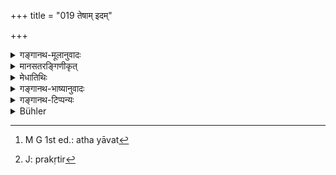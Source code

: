 +++
title = "019 तेषाम् इदम्"

+++

<details><summary>गङ्गानथ-मूलानुवादः</summary>

From out of the Subtile constituents of the frames of the said exceedingly potent principles is produced this (Gross Body)—the perishable proceeding from the imperishable.—(19)
</details>

<details><summary>मानसतरङ्गिणीकृत्</summary>

The minute particles of the primary elements, seven in number, known as the purushas of great potential, give rise to various impermanent combinations that comprise the universe, while being indestructible themselves. 
</details>

<details><summary>मेधातिथिः</summary>

सूक्ष्मात् स्थूलम् उत्पद्यते संभवति । **अव्ययाद् व्ययम्** इत्य् एतावति तात्पर्यम् । न तु षण्णां सप्तानां वा तत्त्वानां मात्राभ्य इति । चतुर्विंशतितत्त्वानि । तानि सृष्टौ सर्वेषां निमित्तम् । अथ वा पिण्डसृष्टौ सप्तैव प्रधानं कारणम्, षडविशेषाः सप्तमो महान् । तेभ्यो भूतेन्द्रियाण्य् उत्पद्यन्ते । तेषु चोत्पन्नेषु पिण्डीभवति शरीरम् ।

- **अव्ययात्**[^५०] प्रधानाद् उपसंभृतसर्वविकाराद् एकीभूताद् इदं बहुधा विप्रकीर्णं विश्वरूपं जगद् उत्पद्यते । किं युगपद् एव समस्तैर् विकारैः स्थूलरूपैः प्रधानं विक्रियते । नेत्य् आह । **तेषाम् इदम्** इति । यादृशः प्राग् उक्तः क्रमस् तेनैव । "प्रकृतेर् महांस् ततो ऽहंकारस् तस्माद् गुणस् तु षोडशकः" इति (सांक् २२) । पुरुषशब्दस् तत्त्वे पुरुषार्थत्वात् प्रयुक्तः । **महौजसां** स्वकार्ये वीर्यवताम् । अपरिमितविकारहेतुत्वान् महत्वम् । तेषां याः **सूक्ष्मा मूर्तिमात्रा** मूर्तिः शरीरम्, तदर्था मात्रास्, ताभ्य इदं भवति । अत उच्यते । **अव्ययाद् व्ययम्** इति । काः पुनस् तेषां सूक्ष्मा मात्राः । न हि तन्मात्राणाम् अन्या मात्राः संभवन्ति येन तेषां सूक्ष्मा मात्रा इति व्यतिरेक उपपद्यते । न तेषां स्वागतमात्रापेक्षत्वम् । किं तर्हि । तन्मात्रेभ्यः सूक्ष्मो महान् महतः प्रभूर्[^५१] इति ॥ १.१९ ॥


[^५१]:
     J: prakṛtir


[^५०]:
     M G 1st ed.: atha yāvat
</details>

<details><summary>गङ्गानथ-भाष्यानुवादः</summary>

All that is meant by saying that ‘*the perishable proceeds from the imperishable*’ is that the Gross is produced out of the Subtile; and it is not meant to emphasise whether it is produced out of the particles of
*six* or *seven* Principles; in fact there are twenty-four Principles,
all of which form the cause of the origin of all things. Or, the meaning may be that in the production of the gross oḥjeot only seven Principles form the principal cause, *e.g*., the six non-differentiated Principles (the live Rudimentary Substances and the principle of Egoism) and the seventh, the Great Principle of Intelligence. Out of these (seven) are produced the Elemental Substances and the Organs; and when these latter have been produced, the gross body becomes formed.

\[It has been said that\] from out of the imperishable Primordial Matter,—which in its unified form, contains within itself the possibilities of all its evolutes,—is produced this world, which is multifarious in its character and appears in all possible forms.

Now the question arises—Docs the Primordial Matter become modified into all its gross evolutes at one and the same time? And the answer to this is ‘No;’ what really happens is described in the present verse—‘*From out of the subtile*, &c., &c.,’ The order in which the things are produced is the same as that which has been described before: that is, from out of Primordial Matter is produced the Great Principle of Intelligence;—from this latter the Principle of Egoism; and from this latter again the ‘group of sixteen’ (*kārikā*, 22).

The term ‘*Puruṣa*’ has been used in the sense of the *Principles*, on the ground that these latter subserve the purposes of the *Puruṣa* (Soul).

‘*Exceedingly potent*’—capable of producing their effects; it is because they are the cause of innumerable products that they have been called ‘*exceedingly*.’

The said principles have certain ‘*subtile constituents of their frames*’;—‘*mūrti*’ is *frame*; the constituents that go to form that frame are called ‘*constituents of the frame*’; from out of these is born ‘*this*’ (the gross Body). It is in reference to this that it is added—‘*the perishable proceeding out of the imperishable*.’

*Question*—“What are the ‘*subtile* constituents’ of the said
Principles? Certainly the Rudimentary Substances have no other ‘constituents’ (save those that are *subtile*), in reference to (for the exclusion of) which such specification could be possible (as that intended by the epithet ‘subtile’).”

*Answer*—The qualification ‘subtile' is not in relation to the
constituents of any single Principle itself; what is meant is that (one principle is ‘subtile’ in relation to, in comparison to, another,
*i.e*.) the Great Principle of Intelligence is subtile as compared to
the Rudimentary Substances, and the Root Evolvent (Primordial Matter) is ‘subtile’ as compared to the Great Principle.

\[Another explanation of the verse is given below, in the form of an introduction to verse 20\].—19
</details>

<details><summary>गङ्गानथ-टिप्पन्यः</summary>

The ‘seven’ are made up of—

\(1\) Egoism, the five subtile elements and the Mahat (Medhātithi,
Govinda and Kullūka);—(2) *Ātman* instead of *Mahat* (Nārāyana and
Nandana). Medhātithi notes another enumeration suggested by ‘others’—(1)
The five organs of Perception, (2) the five organs of Action and (3),
(4), (5), (6) and, (7) the five grogs elemental substances.’

The name ‘*puruṣa*’ has been applied to the Tattvas, Principles,—because
‘they serve the purposes of the, soul’ (Medhātithi),—or because ‘they
are produced by the Puruṣa, Ātman,’
</details>

<details><summary>Bühler</summary>

019	But from minute body (-framing) particles of these seven very powerful Purushas springs this (world), the perishable from the imperishable.
</details>
